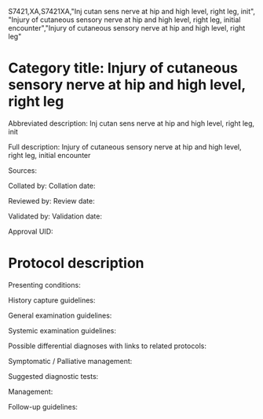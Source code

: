 S7421,XA,S7421XA,"Inj cutan sens nerve at hip and high level, right leg, init", "Injury of cutaneous sensory nerve at hip and high level, right leg, initial encounter","Injury of cutaneous sensory nerve at hip and high level, right leg"
# Category title: Injury of cutaneous sensory nerve at hip and high level, right leg

Abbreviated description: Inj cutan sens nerve at hip and high level, right leg, init

Full description: Injury of cutaneous sensory nerve at hip and high level, right leg, initial encounter

Sources:

Collated by:
Collation date:

Reviewed by:
Review date:

Validated by:
Validation date:

Approval UID:

# Protocol description

Presenting conditions:

History capture guidelines:

General examination guidelines:

Systemic examination guidelines:

Possible differential diagnoses with links to related protocols:

Symptomatic / Palliative management:

Suggested diagnostic tests:

Management:

Follow-up guidelines:
